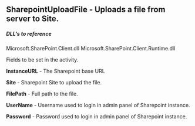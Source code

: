 ## SharepointUploadFile - Uploads a file from server to Site.

##### DLL's to reference
Microsoft.SharePoint.Client.dll
Microsoft.SharePoint.Client.Runtime.dll

Fields to be set in the activity.

**InstanceURL** 	- The Sharepoint base URL

**Site**			- Sharepoint Site to upload the file.

**FilePath**		- Full path to the file.

**UserName**		- Username used to login in admin panel of Sharepoint instance.

**Password**		- Password used to login in admin panel of Sharepoint instance.